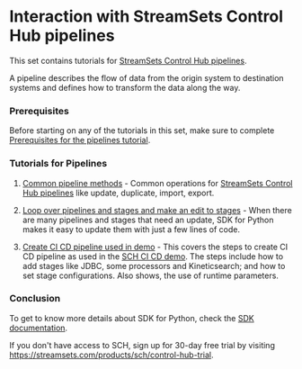 Interaction with StreamSets Control Hub pipelines
=================================================

This set contains tutorials for [StreamSets Control Hub pipelines](https://streamsets.com/documentation/controlhub/latest/help/datacollector/UserGuide/Pipeline_Design/What_isa_Pipeline.html). 

A pipeline describes the flow of data from the origin system to destination systems and defines how to transform the data along the way.

### Prerequisites
Before starting on any of the tutorials in this set, make sure to complete [Prerequisites for the pipelines tutorial](preparation-for-tutorial/README.md). 

### Tutorials for Pipelines

1. [Common pipeline methods](common-pipeline-methods/README.md) - Common operations for [StreamSets Control Hub pipelines](https://streamsets.com/documentation/controlhub/latest/help/datacollector/UserGuide/Pipeline_Design/What_isa_Pipeline.html) like update, duplicate, import, export.

1. [Loop over pipelines and stages and make an edit to stages](edit-pipelines-and-stages/README.md) - When there are many pipelines and stages that need an update, SDK for Python makes it easy to update them with just a few lines of code.

1. [Create CI CD pipeline used in demo](create-ci-cd-demo-pipeline/README.md) - This covers the steps to create CI CD pipeline as used in the [SCH CI CD demo](https://github.com/dimaspivak/sch_ci_cd_poc). The steps include how to add stages like JDBC, some processors and Kineticsearch; and how to set stage configurations.  Also shows, the use of runtime parameters.

### Conclusion

To get to know more details about SDK for Python, check the [SDK documentation](https://streamsets.com/documentation/sdk/latest/index.html).

If you don't have access to SCH, sign up for 30-day free trial by visiting https://streamsets.com/products/sch/control-hub-trial.